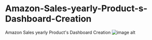 # Amazon-Sales-yearly-Product-s-Dashboard-Creation
Amazon Sales yearly Product's Dashboard Creation
![image alt]( )
